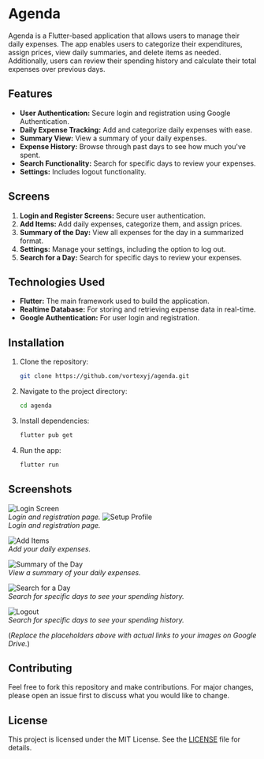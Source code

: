 # Agenda

Agenda is a Flutter-based application that allows users to manage their daily expenses.
The app enables users to categorize their expenditures, assign prices, view daily summaries, and delete items as needed. Additionally,
users can review their spending history and calculate their total expenses over previous days.

## Features

- **User Authentication:** Secure login and registration using Google Authentication.
- **Daily Expense Tracking:** Add and categorize daily expenses with ease.
- **Summary View:** View a summary of your daily expenses.
- **Expense History:** Browse through past days to see how much you've spent.
- **Search Functionality:** Search for specific days to review your expenses.
- **Settings:** Includes logout functionality.

## Screens

1. **Login and Register Screens:** Secure user authentication.
2. **Add Items:** Add daily expenses, categorize them, and assign prices.
3. **Summary of the Day:** View all expenses for the day in a summarized format.
4. **Settings:** Manage your settings, including the option to log out.
5. **Search for a Day:** Search for specific days to review your expenses.

## Technologies Used

- **Flutter:** The main framework used to build the application.
- **Realtime Database:** For storing and retrieving expense data in real-time.
- **Google Authentication:** For user login and registration.

## Installation

1. Clone the repository:
    ```bash
    git clone https://github.com/vortexyj/agenda.git
    ```
2. Navigate to the project directory:
    ```bash
    cd agenda
    ```
3. Install dependencies:
    ```bash
    flutter pub get
    ```
4. Run the app:
    ```bash
    flutter run
    ```

## Screenshots

![Login Screen](https://drive.google.com/uc?d=1sQviq-XJRWXbFA90PXtfC_3i31kHsO1E)  
*Login and registration page.*
![Setup Profile](https://drive.google.com/uc?d=1IVXU5vWyE-t-rjKJmUfq5pRztYochGsK)  
*Login and registration page.*

![Add Items](https://drive.google.com/uc?d=14ZKzIp8u5jpCoE9pflOUKo98hYd9yapN)  
*Add your daily expenses.*

![Summary of the Day](https://drive.google.com/uc?d=13zrldIvtVIfLvW0n07vt-q84CPB8OBRw)  
*View a summary of your daily expenses.*

![Search for a Day](https://drive.google.com/uc?d=1UrbvytQZWIAS9-Hixj2A7YbFegg9dUtz)  
*Search for specific days to see your spending history.*

![Logout](https://drive.google.com/uc?d=1ot-M8Qev95Nec6ryppZnxZRaS8j4y8Og)  
*Search for specific days to see your spending history.*

(*Replace the placeholders above with actual links to your images on Google Drive.*)

## Contributing

Feel free to fork this repository and make contributions. For major changes, please open an issue first to discuss what you would like to change.

## License

This project is licensed under the MIT License. See the [LICENSE](LICENSE) file for details.
